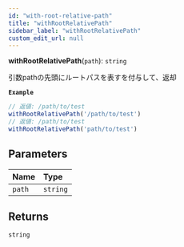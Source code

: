 ```yaml
---
id: "with-root-relative-path"
title: "withRootRelativePath"
sidebar_label: "withRootRelativePath"
custom_edit_url: null
---
```


**withRootRelativePath**(`path`): `string`

引数pathの先頭にルートパスを表すを付与して、返却

**`Example`**

```ts
// 返値: /path/to/test
withRootRelativePath('/path/to/test')
// 返値: /path/to/test
withRootRelativePath('path/to/test')
```

## Parameters

| Name | Type |
| :------ | :------ |
| `path` | `string` |

## Returns

`string`

